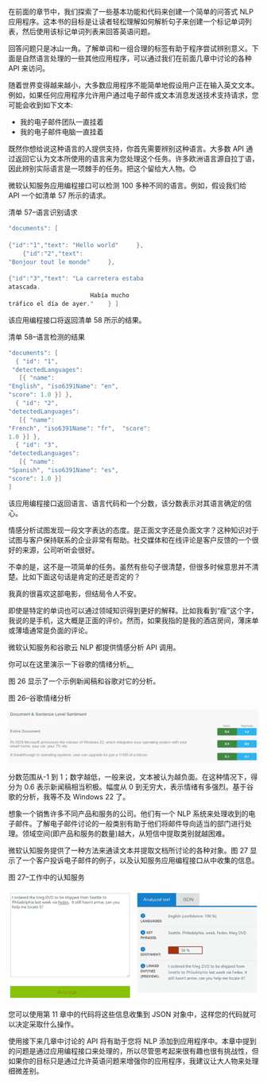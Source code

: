 在前面的章节中，我们探索了一些基本功能和代码来创建一个简单的问答式 NLP 应用程序。这本书的目标是让读者轻松理解如何解析句子来创建一个标记单词列表，然后使用该标记单词列表来回答英语问题。

回答问题只是冰山一角。了解单词和一组合理的标签有助于程序尝试辨别意义。下面是自然语言处理的一些其他应用程序，可以通过我们在前面几章中讨论的各种 API 来访问。

随着世界变得越来越小，大多数应用程序不能简单地假设用户正在输入英文文本。例如，如果任何应用程序允许用户通过电子邮件或文本消息发送技术支持请求，您可能会收到如下文本:

*   我的电子邮件团队一直挂着
*   我的电子邮件电脑一直挂着

既然你想给说这种语言的人提供支持，你首先需要辨别这种语言。大多数 API 通过返回它认为文本所使用的语言来为您处理这个任务。许多欧洲语言源自拉丁语，因此辨别实际语言是一项棘手的任务。把这个留给大人物。😊

微软认知服务应用编程接口可以检测 100 多种不同的语言。例如，假设我们给 API 一个如清单 57 所示的请求。

清单 57–语言识别请求

```cs
"documents": [

{"id":"1","text": "Hello world"     },
    {"id":"2","text":
"Bonjour tout le monde"     },

{"id":"3","text": "La carretera estaba
atascada. 
                       Había mucho
tráfico el día de ayer."    } ]

```

该应用编程接口将返回清单 58 所示的结果。

清单 58–语言检测的结果

```cs
"documents": [
  { "id": "1",
 "detectedLanguages": 
   [{ "name":
"English", "iso6391Name": "en",
"score": 1.0 }] }, 
  { "id": "2",
"detectedLanguages": 
   [{ "name":
"French", "iso6391Name": "fr",  "score":
1.0 }] }, 
  { "id": "3",
"detectedLanguages": 
   [{ "name":
"Spanish", "iso6391Name": "es",
"score": 1.0 }]
]

```

该应用编程接口返回语言、语言代码和一个分数，该分数表示对其语言确定的信心。

情感分析试图发现一段文字表达的态度。是正面文字还是负面文字？这种知识对于试图与客户保持联系的企业非常有帮助。社交媒体和在线评论是客户反馈的一个很好的来源，公司听听会很好。

不幸的是，这不是一项简单的任务。虽然有些句子很清楚，但很多时候意思并不清楚。比如下面这句话是肯定的还是否定的？

我真的很喜欢这部电影，但结局令人不安。

即使是特定的单词也可以通过领域知识得到更好的解释。比如我看到“瘦”这个字，我说的是手机，这大概是正面的评价。然而，如果我指的是我的酒店房间，薄床单或薄墙通常是负面的评论。

微软认知服务和谷歌云 NLP 都提供情感分析 API 调用。

你可以在这里演示一下谷歌的情绪分析[。](https://cloud.google.com/natural-language/)

图 26 显示了一个示例新闻稿和谷歌对它的分析。

图 26–谷歌情绪分析

![](img/image024.jpg)

分数范围从-1 到 1；数字越低，一般来说，文本被认为越负面。在这种情况下，得分为 0.6 表示新闻稿相当积极。幅度从 0 到无穷大，表示情绪有多强烈。基于谷歌的分析，我等不及 Windows 22 了。

想象一个销售许多不同产品和服务的公司。他们有一个 NLP 系统来处理收到的电子邮件。了解电子邮件讨论的一般类别有助于他们将邮件导向适当的部门进行处理。领域空间(即产品和服务的数量)越大，从短信中提取类别就越困难。

微软认知服务提供了一种方法来通读文本并提取文档所讨论的各种对象。图 27 显示了一个客户投诉电子邮件的例子，以及认知服务应用编程接口从中收集的信息。

图 27–工作中的认知服务

![](img/image025.jpg)

您可以使用第 11 章中的代码将这些信息收集到 JSON 对象中，这样您的代码就可以决定采取什么操作。

使用接下来几章中讨论的 API 将有助于您将 NLP 添加到应用程序中。本章中提到的问题是通过应用编程接口来处理的，所以尽管思考起来很有趣也很有挑战性，但如果你的目标只是通过允许英语问题来增强你的应用程序，我建议让大人物来处理细微差别。